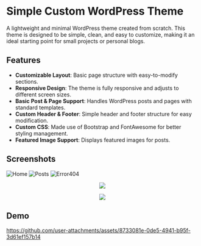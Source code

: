# Simple Custom WordPress Theme

A lightweight and minimal WordPress theme created from scratch. This theme is designed to be simple, clean, and easy to customize, making it an ideal starting point for small projects or personal blogs.

## Features

- **Customizable Layout**: Basic page structure with easy-to-modify sections.
- **Responsive Design**: The theme is fully responsive and adjusts to different screen sizes.
- **Basic Post & Page Support**: Handles WordPress posts and pages with standard templates.
- **Custom Header & Footer**: Simple header and footer structure for easy modification.
- **Custom CSS**: Made use of Bootstrap and FontAwesome for better styling management.
- **Featured Image Support**: Displays featured images for posts.

## Screenshots

![Home](https://github.com/user-attachments/assets/33acc342-9956-4e2b-ac28-46cf2d339129)
![Posts](https://github.com/user-attachments/assets/5cb891b4-221f-4866-a0f6-28bc0ec30958)
![Error404](https://github.com/user-attachments/assets/1d28833d-053f-43db-a1bd-5445e324b3ec)
<p align="center">
  <img src="https://github.com/user-attachments/assets/1db9df35-fec4-4400-a7cb-4574ce416a1a">
</p>
<p align="center">
  <img src="https://github.com/user-attachments/assets/9007d383-d2c2-4426-86bd-3568247accf6">
</p>
<!-- ![Home-phone](https://github.com/user-attachments/assets/1db9df35-fec4-4400-a7cb-4574ce416a1a)
![Mobile](https://github.com/user-attachments/assets/9007d383-d2c2-4426-86bd-3568247accf6) -->

## Demo

https://github.com/user-attachments/assets/8733081e-0de5-4941-b95f-3d61ef157b14


